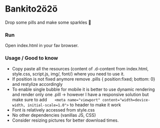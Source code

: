 # Bankito2ö2ö
Drop some pills and make some sparkles :sparkling_heart:

### Run
Open index.html in your fav browser.

### Usage / Good to know

- Copy paste all the resources (content of .d-content from index.html, style.css, script.js, img/, font/) where you need to use it. 
- If position is not fixed anymore remove .pills { position:fixed; bottom: 0} and restylize accordingly
- To enable single bubble for mobile it is better to use dynamic rendering and render only one .pill -> however I have a responsive solution but make sure  to  add `    <meta name="viewport" content="width=device-width, initial-scale=1.0">
` to header to make it work
- Font is relatively accessed from style.css
- No other dependencies (vanillas JS, CSS)
- Consider resizing pictures for better download times.
